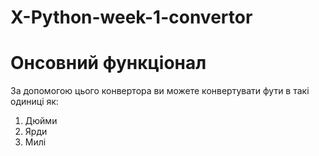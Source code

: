 # X-Python-week-1-convertor

# Онсовний функціонал
За допомогою цього конвертора ви можете конвертувати фути в такі одиниці як:

1. Дюйми
2. Ярди
3. Милі


